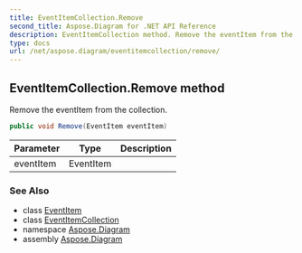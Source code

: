 ```yaml
---
title: EventItemCollection.Remove
second_title: Aspose.Diagram for .NET API Reference
description: EventItemCollection method. Remove the eventItem from the collection
type: docs
url: /net/aspose.diagram/eventitemcollection/remove/
---
```

## EventItemCollection.Remove method

Remove the eventItem from the collection.

```csharp
public void Remove(EventItem eventItem)
```

| Parameter | Type | Description |
| --- | --- | --- |
| eventItem | EventItem |  |

### See Also

* class [EventItem](../../eventitem/)
* class [EventItemCollection](../)
* namespace [Aspose.Diagram](../../eventitemcollection/)
* assembly [Aspose.Diagram](../../../)


